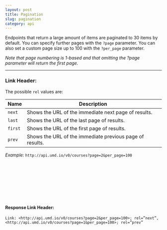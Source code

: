 ```yaml
---
layout: post
title: Pagination
slug: pagination
category: api
---
```


Endpoints that return a large amount of items are paginated to 30 items by default. You can specify further pages with the `?page` parameter. You can also set a custom page size up to 100 with the `?per_page` parameter.

*Note that page numbering is 1-based and that omitting the ?page parameter will return the first page.*

----

### Link Header:

The possible `rel` values are:

|Name	|Description                                             |
|-------|--------------------------------------------------------|
|`next`	|Shows the URL of the immediate next page of results.    |
|`last`	|Shows the URL of the last page of results.              |
|`first`|Shows the URL of the first page of results.             |
|`prev`	|Shows the URL of the immediate previous page of results.|

<!-- EXAMPLE -->

*Example:* `http://api.umd.io/v0/courses?page=2&per_page=100`

<br><br><br><br><br><br><br>

#### Response Link Header:
```
Link: <http://api.umd.io/v0/courses?page=2&per_page=100>; rel=”next”, <http://api.umd.io/v0/courses?page=1&per_page=100>; rel=”prev”
```

<!-- END_EXAMPLE -->